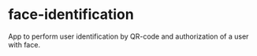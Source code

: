 # face-identification
App to perform user identification by QR-code and authorization of a user with face.
